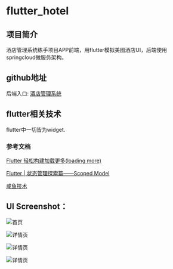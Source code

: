 # flutter_hotel

## 项目简介

酒店管理系统练手项目APP前端，用flutter模拟美图酒店UI，后端使用springcloud微服务架构。

## github地址
后端入口: [酒店管理系统](https://github.com/lshaoshuai/hms-springcloud)

## flutter相关技术

flutter中一切皆为widget.

### 参考文档

[Flutter 轻松构建加载更多(loading more)](https://juejin.im/post/5bfb9cb7e51d45592b766769?utm_source=gold_browser_extension)

[Flutter | 状态管理探索篇——Scoped Model](https://juejin.im/post/5b97fa0d5188255c5546dcf8)

[咸鱼技术](https://www.jianshu.com/users/cf5c0e4b1111/timeline)

## UI Screenshot：


![首页](https://raw.githubusercontent.com/lshaoshuai/springcloud-config/master/images/QQ图片20190611102029.png)

![详情页](https://raw.githubusercontent.com/lshaoshuai/springcloud-config/master/images/QQ图片20190611102145.png)

![详情页](https://raw.githubusercontent.com/lshaoshuai/springcloud-config/master/images/QQ图片20190611102313.png)

![详情页](https://raw.githubusercontent.com/lshaoshuai/springcloud-config/master/images/QQ图片20190611102449.png)
